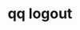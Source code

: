 ---
category: logout
command: logout
keywords: qq, qq_cli, logout
optional_options: []
permalink: /qq-cli-command-guide/logout/logout.html
positional_options: []
sidebar: qq_cli_command_reference_sidebar
summary: This section explains how to use the <code>qq logout</code> command.
synopsis: Remove qfsd REST credentials
title: qq logout
usage: qq logout [-h]
zendesk_source: qq CLI Command Guide

---